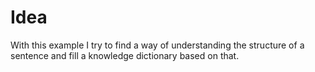 # Idea
With this example I try to find a way of understanding the structure of a sentence 
and fill a knowledge dictionary based on that.